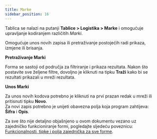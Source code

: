 ```yaml
---
title: Marke  
sidebar_position: 16
---
```


Tablica se nalazi na putanji **Tablice > Logistika > Marke** i omogućuje upravljanje kodiranjem različitih *Marki*.

Omogućuje unos novih zapisa ili pretraživanje postojećih radi prikaza, izmjene ili brisanja.  

**Pretraživanje Marki**

Forma se sastoji od područja za filtriranje i prikaza rezultata. Nakon što postavite sve željene filtre, dovoljno je kliknuti na tipku **Traži** kako bi se rezultati prikazali u mreži rezultata.  

**Unos Marki**

Za unos novih kodova potrebno je kliknuti na prvi prazan redak u mreži ili pritisnuti tipku **Novo**.   
Za novi zapis potrebno je unijeti obavezna polja koja program zahtijeva: **Šifra** i **Opis**.

Za sve što nije detaljno objašnjeno u ovom dokumentu vezano uz zajedničko funkcioniranje formi, pogledajte sljedeću poveznicu: [Funkcionalnosti, tipke i polja zajednička za sve forme](/docs/guide/common).